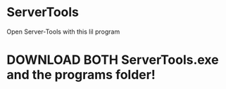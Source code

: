 # ServerTools
Open Server-Tools with this lil program

# DOWNLOAD BOTH ServerTools.exe and the programs folder!
